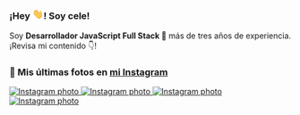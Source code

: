 <h3>¡Hey <img src="https://raw.githubusercontent.com/ABSphreak/ABSphreak/master/gifs/Hi.gif" width="20px" decondig="async">! Soy cele!</h3>

<p>Soy <strong>Desarrollador JavaScript Full Stack 🚀</strong> más de tres años de experiencia.<br />¡Revisa mi contenido 👇!</p>

### 📸 Mis últimas fotos en [mi Instagram](https://instagram.com/cele)


<a href='https://instagram.com/p/C1UpuSGLQiG' target='_blank'>
  <img width='20%' src='https://instagram.fman7-1.fna.fbcdn.net/v/t51.29350-15/412513918_1325803934584302_4400498733289087214_n.jpg?stp=dst-jpg_e15&_nc_ht=instagram.fman7-1.fna.fbcdn.net&_nc_cat=106&_nc_ohc=TfMnkInkZrQQ7kNvgGlZtVk&edm=APU89FABAAAA&ccb=7-5&oh=00_AYDOhsKGPHz6clfalka_NGsM8xiL94zJp2D8iS2_whs5Qg&oe=6649EB9D&_nc_sid=bc0c2c' alt='Instagram photo' />
</a>
<a href='https://instagram.com/p/CzMY3lzxgmx' target='_blank'>
  <img width='20%' src='https://instagram.fman7-1.fna.fbcdn.net/v/t51.29350-15/398916226_819142863293745_2426123683154743297_n.webp?stp=dst-jpg_e35&_nc_ht=instagram.fman7-1.fna.fbcdn.net&_nc_cat=109&_nc_ohc=U4a010jw1lYQ7kNvgEI9d51&edm=APU89FABAAAA&ccb=7-5&oh=00_AYCxeKu-M-JN8Q9634EQcnKXqGL1Gfjb6GKKXfExBVo5ow&oe=6649EA8C&_nc_sid=bc0c2c' alt='Instagram photo' />
</a>
<a href='https://instagram.com/p/CygbQv4uqxM' target='_blank'>
  <img width='20%' src='https://instagram.fman7-1.fna.fbcdn.net/v/t51.29350-15/391525959_236593062741789_5868561716480810596_n.webp?stp=dst-jpg_e35&_nc_ht=instagram.fman7-1.fna.fbcdn.net&_nc_cat=109&_nc_ohc=Mg9hKZP-l6gQ7kNvgEA2J5d&edm=APU89FABAAAA&ccb=7-5&oh=00_AYDF-9m6nLZrgCRqOkmPLDVP4RVjSDzzx5Ry_YcTXWvV7g&oe=6649F0C8&_nc_sid=bc0c2c' alt='Instagram photo' />
</a>
<a href='https://instagram.com/p/CxTmOF6vN8M' target='_blank'>
  <img width='20%' src='https://instagram.fman7-1.fna.fbcdn.net/v/t51.29350-15/378565944_323878180141713_8920720304536029091_n.jpg?stp=dst-jpg_e15&_nc_ht=instagram.fman7-1.fna.fbcdn.net&_nc_cat=109&_nc_ohc=0z0aDu9AlO4Q7kNvgESUyxL&edm=APU89FABAAAA&ccb=7-5&oh=00_AYD9kBWmmCI_5ek6z79-ZDICEf5hnQ8AbkXEn3C-Dv4ZCw&oe=6649EA92&_nc_sid=bc0c2c' alt='Instagram photo' />
</a>

